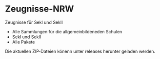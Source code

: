 # Zeugnisse-NRW
Zeugnisse für SekI und SekII

* Alle Sammlungen für die allgemeinbildeneden Schulen
* SekI und SekII
* Alle Pakete

Die aktuellen ZIP-Dateien könenn unter releases herunter geladen werden.